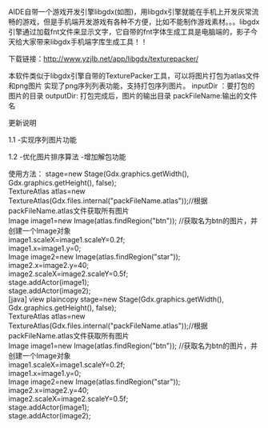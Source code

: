 
AIDE自带一个游戏开发引擎libgdx(如图)，用libgdx引擎就能在手机上开发灰常流畅的游戏，但是手机端开发游戏有各种不方便，比如不能制作游戏素材。。。libgdx引擎通过加载fnt文件来显示文字，它自带的fnt字体生成工具是电脑端的，影子今天给大家带来libgdx手机端字库生成工具！！

下载链接：http://www.yzjlb.net/app/libgdx/texturepacker/

本软件类似于libgdx引擎自带的TexturePacker工具，可以将图片打包为atlas文件和png图片
实现了png序列列表功能，支持打包序列图片。
inputDir ：要打包的图片的目录
outputDir: 打包完成后，图片的输出目录
packFileName:输出的文件名


更新说明

1.1
  -实现序列图片功能
  
1.2
  -优化图片排序算法
  -增加解包功能


使用方法：
stage=new Stage(Gdx.graphics.getWidth(), Gdx.graphics.getHeight(), false);   
TextureAtlas atlas=new TextureAtlas(Gdx.files.internal("packFileName.atlas"));//根据packFileName.atlas文件获取所有图片   
Image image1=new Image(atlas.findRegion("btn")); //获取名为btn的图片，并创建一个Image对象   
image1.scaleX=image1.scaleY=0.2f;   
image1.x=image1.y=0;   
Image image2=new Image(atlas.findRegion("star"));   
image2.x=image2.y=40;   
image2.scaleX=image2.scaleY=0.5f;   
stage.addActor(image1);   
stage.addActor(image2);   
[java] view plaincopy
stage=new Stage(Gdx.graphics.getWidth(), Gdx.graphics.getHeight(), false);   
TextureAtlas atlas=new TextureAtlas(Gdx.files.internal("packFileName.atlas"));//根据packFileName.atlas文件获取所有图片   
Image image1=new Image(atlas.findRegion("btn")); //获取名为btn的图片，并创建一个Image对象   
image1.scaleX=image1.scaleY=0.2f;   
image1.x=image1.y=0;   
Image image2=new Image(atlas.findRegion("star"));   
image2.x=image2.y=40;   
image2.scaleX=image2.scaleY=0.5f;   
stage.addActor(image1);   
stage.addActor(image2);  






